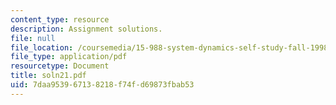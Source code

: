 ```yaml
---
content_type: resource
description: Assignment solutions.
file: null
file_location: /coursemedia/15-988-system-dynamics-self-study-fall-1998-spring-1999/7daa953967138218f74fd69873fbab53_soln21.pdf
file_type: application/pdf
resourcetype: Document
title: soln21.pdf
uid: 7daa9539-6713-8218-f74f-d69873fbab53
---
```

